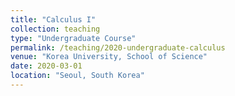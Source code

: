 ```yaml
---
title: "Calculus I"
collection: teaching
type: "Undergraduate Course"
permalink: /teaching/2020-undergraduate-calculus
venue: "Korea University, School of Science"
date: 2020-03-01
location: "Seoul, South Korea"
---
```


